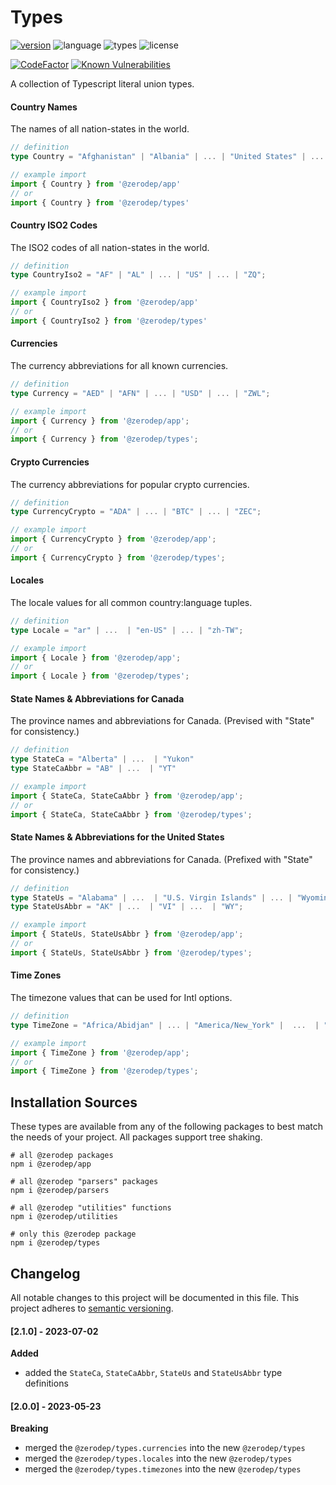 # Types

[![version](https://img.shields.io/npm/v/@zerodep/types?style=flat-square&color=blue)](https://www.npmjs.com/package/@zerodep/types)
![language](https://img.shields.io/badge/typescript-100%25-blue?style=flat-square)
![types](https://img.shields.io/badge/types-included-blue?style=flat-square)
![license](https://img.shields.io/github/license/cdepage/zerodep?color=blue&style=flat-square)

[![CodeFactor](https://www.codefactor.io/repository/github/cdepage/zerodep/badge)](https://www.codefactor.io/repository/github/cdepage/zerodep)
[![Known Vulnerabilities](https://snyk.io/test/github/cdepage/zerodep/badge.svg)](https://snyk.io/test/github/cdepage/zerodep)

A collection of Typescript literal union types.

#### Country Names

The names of all nation-states in the world.

```typescript
// definition
type Country = "Afghanistan" | "Albania" | ... | "United States" | ... | "Zimbabwe";

// example import
import { Country } from '@zerodep/app'
// or
import { Country } from '@zerodep/types'
```

#### Country ISO2 Codes

The ISO2 codes of all nation-states in the world.

```typescript
// definition
type CountryIso2 = "AF" | "AL" | ... | "US" | ... | "ZQ";

// example import
import { CountryIso2 } from '@zerodep/app'
// or
import { CountryIso2 } from '@zerodep/types'
```

#### Currencies

The currency abbreviations for all known currencies.

```typescript
// definition
type Currency = "AED" | "AFN" | ... | "USD" | ... | "ZWL";

// example import
import { Currency } from '@zerodep/app';
// or
import { Currency } from '@zerodep/types';
```

#### Crypto Currencies

The currency abbreviations for popular crypto currencies.

```typescript
// definition
type CurrencyCrypto = "ADA" | ... | "BTC" | ... | "ZEC";

// example import
import { CurrencyCrypto } from '@zerodep/app';
// or
import { CurrencyCrypto } from '@zerodep/types';
```

#### Locales

The locale values for all common country:language tuples.

```typescript
// definition
type Locale = "ar" | ...  | "en-US" | ... | "zh-TW";

// example import
import { Locale } from '@zerodep/app';
// or
import { Locale } from '@zerodep/types';
```

#### State Names & Abbreviations for Canada

The province names and abbreviations for Canada. (Prevised with "State" for consistency.)

```typescript
// definition
type StateCa = "Alberta" | ...  | "Yukon"
type StateCaAbbr = "AB" | ...  | "YT"

// example import
import { StateCa, StateCaAbbr } from '@zerodep/app';
// or
import { StateCa, StateCaAbbr } from '@zerodep/types';
```

#### State Names & Abbreviations for the United States

The province names and abbreviations for Canada. (Prefixed with "State" for consistency.)

```typescript
// definition
type StateUs = "Alabama" | ...  | "U.S. Virgin Islands" | ... | "Wyoming";
type StateUsAbbr = "AK" | ...  | "VI" | ...  | "WY";

// example import
import { StateUs, StateUsAbbr } from '@zerodep/app';
// or
import { StateUs, StateUsAbbr } from '@zerodep/types';
```

#### Time Zones

The timezone values that can be used for Intl options.

```typescript
// definition
type TimeZone = "Africa/Abidjan" | ... | "America/New_York" |  ...  | "Pacific/Wallis";

// example import
import { TimeZone } from '@zerodep/app';
// or
import { TimeZone } from '@zerodep/types';
```

## Installation Sources

These types are available from any of the following packages to best match the needs of your project. All packages support tree shaking.

```shell
# all @zerodep packages
npm i @zerodep/app

# all @zerodep "parsers" packages
npm i @zerodep/parsers

# all @zerodep "utilities" functions
npm i @zerodep/utilities

# only this @zerodep package
npm i @zerodep/types
```

## Changelog

All notable changes to this project will be documented in this file. This project adheres to [semantic versioning](https://semver.org/spec/v2.0.0.html).

#### [2.1.0] - 2023-07-02

**Added**

- added the `StateCa`, `StateCaAbbr`, `StateUs` and `StateUsAbbr` type definitions

#### [2.0.0] - 2023-05-23

**Breaking**

- merged the `@zerodep/types.currencies` into the new `@zerodep/types`
- merged the `@zerodep/types.locales` into the new `@zerodep/types`
- merged the `@zerodep/types.timezones` into the new `@zerodep/types`
